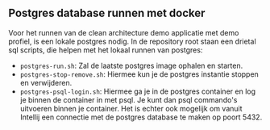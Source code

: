 ## Postgres database runnen met docker

Voor het runnen van de clean architecture demo applicatie met demo profiel, is een lokale postgres nodig.
In de repository root staan een drietal sql scripts, die helpen met het lokaal runnen van postgres:

* `postgres-run.sh`: Zal de laatste postgres image ophalen en starten.
* `postgres-stop-remove.sh`: Hiermee kun je de postgres instantie stoppen en verwijderen.
* `postgres-psql-login.sh`: Hiermee ga je in de postgres container en log je binnen de container in met psql. Je kunt
  dan psql commando's uitvoeren binnen je container. Het is echter ook mogelijk om vanuit Intellij een connectie met de
  postgres database te maken op poort 5432.